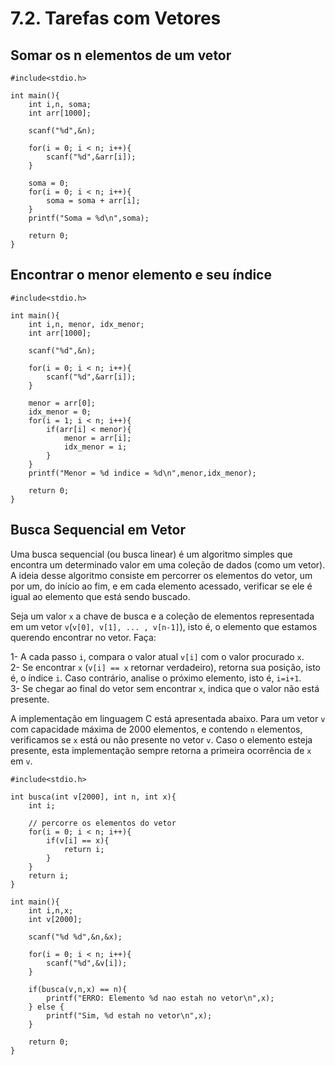 # 7.2. Tarefas com Vetores

## Somar os n elementos de um vetor

```
#include<stdio.h>

int main(){
    int i,n, soma;
    int arr[1000];

    scanf("%d",&n);

    for(i = 0; i < n; i++){
        scanf("%d",&arr[i]);
    }

    soma = 0;
    for(i = 0; i < n; i++){
        soma = soma + arr[i];
    }
    printf("Soma = %d\n",soma);

    return 0;
}
```

## Encontrar o menor elemento e seu índice

```
#include<stdio.h>

int main(){
    int i,n, menor, idx_menor;
    int arr[1000];

    scanf("%d",&n);

    for(i = 0; i < n; i++){
        scanf("%d",&arr[i]);
    }

    menor = arr[0];
    idx_menor = 0;
    for(i = 1; i < n; i++){
        if(arr[i] < menor){
            menor = arr[i];
            idx_menor = i;
        }
    }
    printf("Menor = %d indice = %d\n",menor,idx_menor);

    return 0;
}
```

## Busca Sequencial em Vetor

Uma busca sequencial (ou busca linear) é um algoritmo simples que encontra um determinado valor em uma coleção de dados (como um vetor). A ideia desse algoritmo consiste em percorrer os elementos do vetor, um por um, do início ao fim, e em cada elemento acessado, verificar se ele é igual ao elemento que está sendo buscado.

Seja um valor ```x``` a chave de busca e a coleção de elementos representada em um vetor ```v```(```v[0], v[1], ... , v[n-1]```), isto é, o elemento que estamos querendo encontrar no vetor. Faça:

1- A cada passo ```i```, compara o valor atual ```v[i]``` com o valor procurado ```x```.<br>
2- Se encontrar ```x``` (```v[i] == x``` retornar verdadeiro), retorna sua posição, isto é, o índice ```i```. Caso contrário, analise o próximo elemento, isto é, ```i=i+1```.<br>
3- Se chegar ao final do vetor sem encontrar ```x```, indica que o valor não está presente.<br>

A implementação em linguagem C está apresentada abaixo. Para um vetor ```v``` com capacidade máxima de 2000 elementos, e contendo ```n``` elementos, verificamos se ```x``` está ou não presente no vetor ```v```. Caso o elemento esteja presente, esta implementação sempre retorna a primeira ocorrência de ```x``` em ```v```.

```
#include<stdio.h>

int busca(int v[2000], int n, int x){
    int i;

    // percorre os elementos do vetor
    for(i = 0; i < n; i++){
        if(v[i] == x){
            return i;
        }
    }
    return i;
}

int main(){
    int i,n,x;
    int v[2000];

    scanf("%d %d",&n,&x);

    for(i = 0; i < n; i++){
        scanf("%d",&v[i]);
    }

    if(busca(v,n,x) == n){
        printf("ERRO: Elemento %d nao estah no vetor\n",x);
    } else {
        printf("Sim, %d estah no vetor\n",x);
    }

    return 0;
}
```
